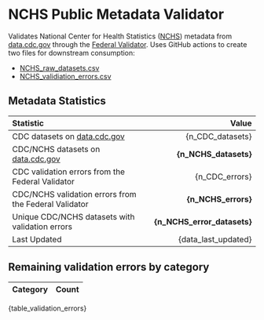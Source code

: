 # NCHS Public Metadata Validator

Validates National Center for Health Statistics ([NCHS](https://www.cdc.gov/nchs/index.htm)) metadata from [data.cdc.gov](https://data.cdc.gov/browse?category=NCHS) through the [Federal Validator](https://dashboard.data.gov/validate). Uses GitHub actions to create two files for downstream consumption:


+ [NCHS_raw_datasets.csv](NCHS_raw_datasets.csv)
+ [NCHS_validiation_errors.csv](NCHS_validiation_errors.csv)


## Metadata Statistics

| Statistic | Value |
| :---      | ---:  |
| CDC datasets on [data.cdc.gov](https://data.cdc.gov/) | {n_CDC_datasets} |
| CDC/NCHS datasets on [data.cdc.gov](https://data.cdc.gov/browse?category=NCHS)| **{n_NCHS_datasets}** |
| CDC validation errors from the Federal Validator | {n_CDC_errors} |
| CDC/NCHS validation errors from the Federal Validator | **{n_NCHS_errors}** |
| Unique CDC/NCHS datasets with validation errors | **{n_NCHS_error_datasets}** |
| Last Updated | {data_last_updated} |


## Remaining validation errors by category

| Category | Count |
| :---     | ---:  |
{table_validation_errors}